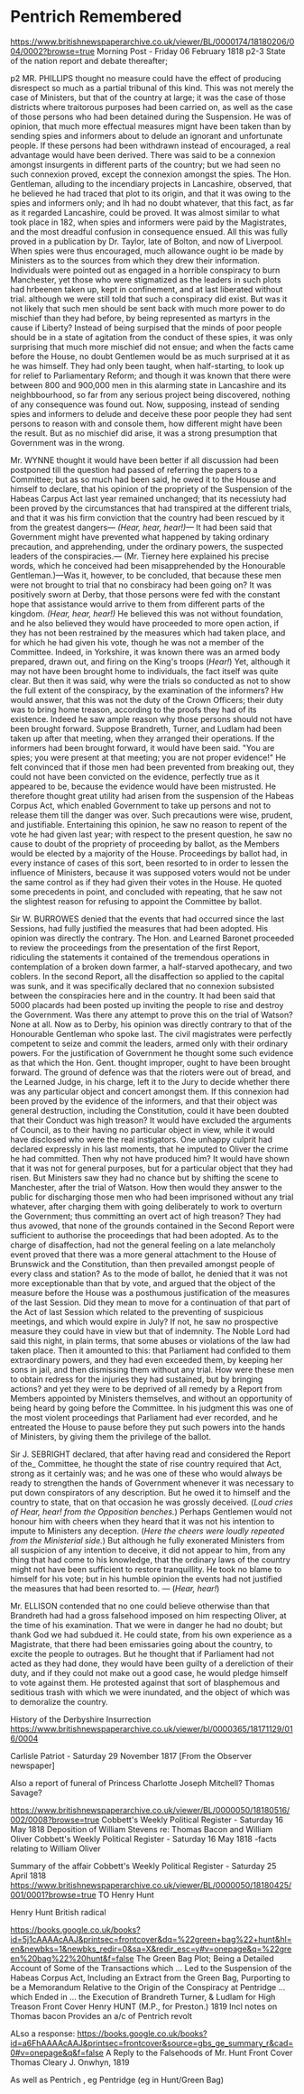 # Pentrich Remembered

https://www.britishnewspaperarchive.co.uk/viewer/BL/0000174/18180206/004/0002?browse=true
Morning Post - Friday 06 February 1818
p2-3
State of the nation report and debate thereafter;

p2 MR. PHILLIPS thought no measure could have the effect of producing disrespect so much as a partial tribunal of this kind. This was not merely the case of Ministers, but that of the country at large; it was the case of those districts where traitorous purposes had been carried on, as well as the case of those persons who had been detained during the Suspension. He was of opinion, that much more effectual measures mignt have been taken than by sending spies and informers about to delude an ignorant and unfortunate people. If these persons had been withdrawn instead of encouraged, a real advantage would have been derived. There was said to be a connexion amongst insurgents in different parts of the country; but we had seen no such connexion proved, except the connexion amongst the spies. The Hon. Gentleman, alluding to the incendiary projects in Lancashire, observed, that he believed he had traced that plot to its origin, and that it was owing to the spies and informers only; and lh had no doubt whatever, that this fact, as far as it regarded Lancashire, could be proved. It was almost similar to what took place in 182, when spies and informers were paid by the Magistrates, and the most dreadful confusion in consequence ensued. All this was fully proved in a publication by Dr. Taylor, late of Bolton, and now of Liverpool. When spies were thus encouraged, much allowance ought io be made by Ministers as to the sources from which they drew their information. Individuals were pointed out as engaged in a horrible conspiracy to burn Manchester, yet those who were stigmatized as the leaders in such plots had hrbeenen taken up, kept in confinement, and at last liberated without trial. although we were still told that such a conspiracy did exist. But was it not likely that such men should be sent back with much more power to do mischief than they had before, by being represented as martyrs in the cause if Liberty? Instead of being surpised that the minds of poor people should be in a state of agitation from the conduct of these spies, it was only surprising that much more mischief did not ensue; and when the facts came before the House, no doubt Gentlemen would be as much surprised at it as he was himself. They had only been taught, when half-starting, to look up for relief to Parliamentary Reform; and though it was known that there were between 800 and 900,000 men in this alarming state in Lancashire and its neighbbourhood, so far from any serious project being discovered, nothing of any consequence was found out. Now, supposing, instead of sending spies and informers to delude and deceive these poor people they had sent persons to reason with and console them, how different might have been the result. But as no mischief did arise, it was a strong presumption that Government was in the wrong.

Mr. WYNNE thought it would have been better if all discussion had been postponed till the question had passed of referring the papers to a Committee; but as so much had been said, he owed it to the House and himself to declare, that his opinion of the propriety of the Suspension of the Habeas Carpus Act last year remained unchanged; that its necessiuty had been proved by the circumstances that had transpired at the different trials, and that it was his firm conviction that the country had been rescued by it from the greatest dangers— *(Hear, hear, hear!)—* It had been said that Government might have prevented what happened by taking ordinary precaution, and apprehending, under the ordinary powers, the suspected leaders of the conspiracies.— (Mr. Tierney here explained his precise words, which he conceived had been misapprehended by the Honourable Gentleman.)—Was it, however, to be concluded, that because these men were not brought to trial that no consbiracy had been going on? It was positively sworn at Derby, that those persons were fed with the constant hope that assistance would arrive to them from different parts of the kingdom. *(Hear, hear, hear!)* He believed this was not without foundation, and he also believed they would have proceeded to more open action, if they has not been restrained by the measures which had taken place, and for which he had given his vote, though he was not a member of the Committee. Indeed, in Yorkshire, it was known there was an armed body prepared, drawn out, and firing on the King's troops (*Hear!*) Yet, although it may not have been brought home to individuals, the fact itself was quite clear. But then it was said, why were the trials so conducted as not to show the full extent of the conspiracy, by the examination of the informers? Hw would answer, that this was not the duty of the Crown Officers; their duty was to bring home treason, according to the proofs they had of its existence. Indeed he saw ample reason why those persons should not have been brought forward. Suppose Brandreth, Turner, and Ludlam had been taken up after that meeting, when they arranged their operations. If the informers had been brought forward, it would have been said. "You are spies; you were present at that meeting; you are not proper evidence!" He felt convinced that if those men had been prevented from breaking out, they could not have been convicted on the evidence, perfectly true as it appeared to be, because the evidence would have been mistrusted. He therefore thought great utility had arisen from the suspension of the Habeas Corpus Act, which enabled Government to take up persons and not to release them till the danger was over. Such precautions were wise, prudent, and justifiable. Entertaining this opinion, he saw no reason to repent of the vote he had given last year; with respect to the present question, he saw no cause to doubt of the propriety of proceeding by ballot, as the Members would be elected by a majority of the House. Proceedings by ballot had, in every instance of cases of this sort, been resorted to in order to lessen the influence of Ministers, because it was supposed voters would not be under the same control as if they had given their votes in the House. He quoted some precedents in point, and concluded with repeating, that he saw not the slightest reason for refusing to appoint the Committee by ballot.

Sir W. BURROWES denied that the events that had occurred since the last Sessions, had fully justified the measures that had been adopted. His opinion was directly the contrary. The Hon. and Learned Baronet proceeded to review the proceedings from the presentation of the first Report, ridiculing the statements it contained of the tremendous operations in contemplation of a broken down farmer, a half-starved apothecary, and two coblers. In the second Report, all the disaffection so applied to the capital was sunk, and it was specifically declared that no connexion subsisted between the conspiracies here and in the country. It had been said that 5000 placards had been posted up inviting the people to rise and destroy the Government. Was there any attempt to prove this on the trial of Watson? None at all. Now as to Derby, his opinion was directly contrary to that of the Honourable Gentleman who spoke last. The civil magistrates were perfectly competent to seize and commit the leaders, armed only with their ordinary powers. For the justification of Government he thought some such evidence as that which the Hon. Gent. thought improper, ought to have been brought forward. The ground of defence was that the rioters were out of bread, and the Learned Judge, in his charge, left it to the Jury to decide whether there was any particular object and concert amongst them. If this connexion had been proved by the evidence of the informers, and that their object was general destruction, including the Constitution, could it have been doubted that their Conduct was high treason? It would have excluded the arguments of Council, as to their having no particular object in view, while it would have disclosed who were the real instigators. One unhappy culprit had declared expressly in his last moments, that he imputed to Oliver the crime he had committed. Then why not have produced him? It would have shown that it was not for general purposes, but for a particular object that they had risen. But Ministers saw they had no chance but by shifting the scene to Manchester, after the trial of Watson. How then would they answer to the public for discharging those men who had been imprisoned without any trial whatever, after charging them with going deliberately to work to overturn the Government; thus committing an overt act of high treason? They had thus avowed, that none of the grounds contained in the Second Report were sufficient to authorise the proceedings that had been adopted. As to the charge of disaffection, had not the general feeling on a late melancholy event proved that there was a more general attachment to the House of Brunswick and the Constitution, than then prevailed amongst people of every class and station? As to the mode of ballot, he denied that it was not more exceptionable than that by vote, and argued that the object of the measure before the House was a posthumous justification of the measures of the last Session. Did they mean to move for a continuation of that part of the Act of last Session which related to the preventing of suspicious meetings, and which would expire in July? If not, he saw no prospective measure they could have in view but that of indemnity. The Noble Lord had said this night, in plain terms, that some abuses or violations of the law had taken place. Then it amounted to this: that Parliament had confided to them extraordinary powers, and they had even exceeded them, by keeping her sons in jail, and then dismissing them without any trial. How were these men to obtain redress for the injuries they had sustained, but by bringing actions? and yet they were to be deprived of all remedy by a Report from Members appointed by Ministers themselves, and without an opportunity of being heard by going before the Committee. In his judgment this was one of the most violent proceedings that Parliament had ever recorded, and he entreated the House to pause before they put such powers into the hands of Ministers, by giving them the privilege of the ballot.

Sir J. SEBRIGHT declared, that after having read and considered the Report of the_ Committee, he thought the state of rise country required that Act, strong as it certainly was; and he was one of these who would always be ready to strengthen the hands of Government whenever it was necessary to put down conspirators of any description. But he owed it to himself and the country to state, that on that occasion he was grossly deceived. (*Loud cries of Hear, hear! from the Opposition benches.*) Perhaps Gentlemen would not honour him with cheers when they heard that it was not his intention to impute to Ministers any deception. (*Here the cheers were loudly repeated from the Ministerial side.*) But although he fully exonerated Ministers from all suspicion of any intention to deceive, it did not appear to him, from any thing that had come to his knowledge, that the ordinary laws of the country might not have been sufficient to restore tranquillity. He took no blame to himself for his vote; but in his humble opinion the events had not justified the measures that had been resorted to. — (*Hear, hear!*)

Mr. ELLISON contended that no one could believe otherwise than that Brandreth had had a gross falsehood imposed on him respecting Oliver, at the time of his examination. That we were in danger he had no doubt; but thank God we had subdued it. He could state, from his own experience as a Magistrate, that there had been emissaries going about the country, to excite the people to outrages. But he thought that if Parliament had not acted as they had done, they would have been guilty of a dereliction of their duty, and if they could not make out a good case, he would pledge himself to vote against them. He protested against that sort of blasphemous and seditious trash with which we were inundated, and the object of which was to demoralize the country.

History of the Derbyshire Insurrection
https://www.britishnewspaperarchive.co.uk/viewer/bl/0000365/18171129/016/0004

Carlisle Patriot - Saturday 29 November 1817
[From the Observer newspaper]

Also a report of funeral of Princess Charlotte
Joseph Mitchell? Thomas Savage?


https://www.britishnewspaperarchive.co.uk/viewer/BL/0000050/18180516/002/0008?browse=true
Cobbett's Weekly Political Register - Saturday 16 May 1818
Deposition of William Stevens re: Thomas Bacon and William Oliver
Cobbett's Weekly Political Register - Saturday 16 May 1818 -facts relating to William Oliver


Summary of the affair
Cobbett's Weekly Political Register - Saturday 25 April 1818
https://www.britishnewspaperarchive.co.uk/viewer/BL/0000050/18180425/001/0001?browse=true TO Henry Hunt

Henry Hunt British radical


https://books.google.co.uk/books?id=5j1cAAAAcAAJ&printsec=frontcover&dq=%22green+bag%22+hunt&hl=en&newbks=1&newbks_redir=0&sa=X&redir_esc=y#v=onepage&q=%22green%20bag%22%20hunt&f=false
The Green Bag Plot; Being a Detailed Account of Some of the Transactions which ... Led to the Suspension of the Habeas Corpus Act, Including an Extract from the Green Bag, Purporting to be a Memorandum Relative to the Origin of the Conspiracy at Pentridge ... which Ended in ... the Execution of Brandreth Turner, & Ludlam for High Treason
Front Cover
Henry HUNT (M.P., for Preston.)
1819
Incl notes on Thomas bacon
Provides an a/c of Pentrich revolt


ALso a response:
https://books.google.co.uk/books?id=a6FhAAAAcAAJ&printsec=frontcover&source=gbs_ge_summary_r&cad=0#v=onepage&q&f=false
A Reply to the Falsehoods of Mr. Hunt
Front Cover
Thomas Cleary
J. Onwhyn, 1819

As well as Pentrich , eg Pentridge (eg in Hunt/Green Bag)

